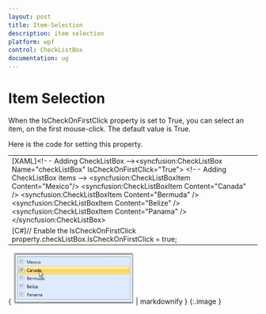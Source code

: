 ```yaml
---
layout: post
title: Item-Selection
description: item selection
platform: wpf
control: CheckListBox
documentation: ug
---
```


# Item Selection

When the IsCheckOnFirstClick property is set to True, you can select an item, on the first mouse-click. The default value is True.

Here is the code for setting this property.

<table>
<tr>
<td>
[XAML]&lt;!-- Adding CheckListBox --&gt;&lt;syncfusion:CheckListBox Name="checkListBox" IsCheckOnFirstClick="True"&gt;    &lt;!-- Adding CheckListBox items --&gt;    &lt;syncfusion:CheckListBoxItem Content="Mexico"/&gt;    &lt;syncfusion:CheckListBoxItem Content="Canada" /&gt;    &lt;syncfusion:CheckListBoxItem Content="Bermuda" /&gt;    &lt;syncfusion:CheckListBoxItem Content="Belize" /&gt;    &lt;syncfusion:CheckListBoxItem Content="Panama" /&gt;&lt;/syncfusion:CheckListBox&gt;</td></tr>
<tr>
<td>
[C#]// Enable the IsCheckOnFirstClick property.checkListBox.IsCheckOnFirstClick = true;  </td></tr>
</table>




{ ![](Item-Selection_images/Item-Selection_img1.jpeg) | markdownify }
{:.image }


